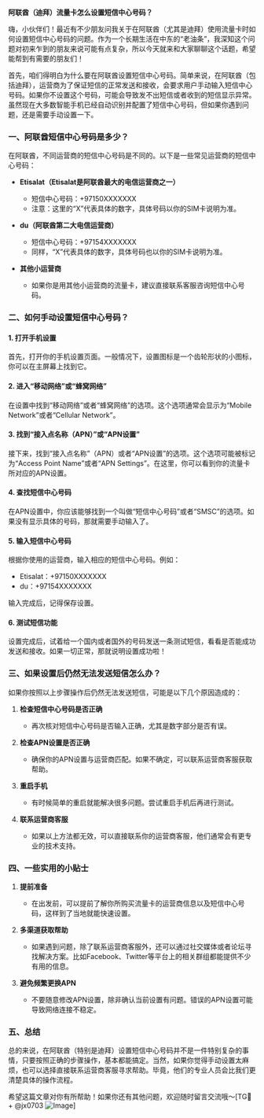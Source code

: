**阿联酋（迪拜）流量卡怎么设置短信中心号码？**

嗨，小伙伴们！最近有不少朋友问我关于在阿联酋（尤其是迪拜）使用流量卡时如何设置短信中心号码的问题。作为一个长期生活在中东的“老油条”，我深知这个问题对初来乍到的朋友来说可能有点复杂，所以今天就来和大家聊聊这个话题，希望能帮到有需要的朋友们！

首先，咱们得明白为什么要在阿联酋设置短信中心号码。简单来说，在阿联酋（包括迪拜），运营商为了保证短信的正常发送和接收，会要求用户手动输入短信中心号码。如果你不设置这个号码，可能会导致发不出短信或者收到的短信显示异常。虽然现在大多数智能手机已经自动识别并配置了短信中心号码，但如果你遇到问题，还是需要手动设置一下。

### 一、阿联酋短信中心号码是多少？

在阿联酋，不同运营商的短信中心号码是不同的。以下是一些常见运营商的短信中心号码：

- **Etisalat（Etisalat是阿联酋最大的电信运营商之一）**
  - 短信中心号码：+97150XXXXXXX
  - 注意：这里的“X”代表具体的数字，具体号码以你的SIM卡说明为准。

- **du（阿联酋第二大电信运营商）**
  - 短信中心号码：+97154XXXXXXX
  - 同样，“X”代表具体的数字，具体号码也以你的SIM卡说明为准。

- **其他小运营商**
  - 如果你是用其他小运营商的流量卡，建议直接联系客服咨询短信中心号码。

### 二、如何手动设置短信中心号码？

#### 1. 打开手机设置

首先，打开你的手机设置页面。一般情况下，设置图标是一个齿轮形状的小图标，你可以在主屏幕上找到它。

#### 2. 进入“移动网络”或“蜂窝网络”

在设置中找到“移动网络”或者“蜂窝网络”的选项。这个选项通常会显示为“Mobile Network”或者“Cellular Network”。

#### 3. 找到“接入点名称（APN）”或“APN设置”

接下来，找到“接入点名称”（APN）或者“APN设置”的选项。这个选项可能被标记为“Access Point Name”或者“APN Settings”。在这里，你可以看到你的流量卡所对应的APN设置。

#### 4. 查找短信中心号码

在APN设置中，你应该能够找到一个叫做“短信中心号码”或者“SMSC”的选项。如果没有显示具体的号码，那就需要手动输入了。

#### 5. 输入短信中心号码

根据你使用的运营商，输入相应的短信中心号码。例如：
- Etisalat：+97150XXXXXXX
- du：+97154XXXXXXX

输入完成后，记得保存设置。

#### 6. 测试短信功能

设置完成后，试着给一个国内或者国外的号码发送一条测试短信，看看是否能成功发送和接收。如果一切正常，那就说明设置成功啦！

### 三、如果设置后仍然无法发送短信怎么办？

如果你按照以上步骤操作后仍然无法发送短信，可能是以下几个原因造成的：

1. **检查短信中心号码是否正确**
   - 再次核对短信中心号码是否输入正确，尤其是数字部分是否有误。
   
2. **检查APN设置是否正确**
   - 确保你的APN设置与运营商匹配。如果不确定，可以联系运营商客服获取帮助。

3. **重启手机**
   - 有时候简单的重启就能解决很多问题。尝试重启手机后再进行测试。

4. **联系运营商客服**
   - 如果以上方法都无效，可以直接联系你的运营商客服，他们通常会有更专业的技术支持。

### 四、一些实用的小贴士

1. **提前准备**
   - 在出发前，可以提前了解你所购买流量卡的运营商信息以及短信中心号码，这样到了当地就能快速设置。

2. **多渠道获取帮助**
   - 如果遇到问题，除了联系运营商客服外，还可以通过社交媒体或者论坛寻找解决方案。比如Facebook、Twitter等平台上的相关群组都能提供不少有用的信息。

3. **避免频繁更换APN**
   - 不要随意修改APN设置，除非确认当前设置有问题。错误的APN设置可能导致网络连接不稳定。

### 五、总结

总的来说，在阿联酋（特别是迪拜）设置短信中心号码并不是一件特别复杂的事情，只要按照正确的步骤操作，基本都能搞定。当然，如果你觉得手动设置太麻烦，也可以选择直接联系运营商客服寻求帮助。毕竟，他们的专业人员会比我们更清楚具体的操作流程。

希望这篇文章对你有所帮助！如果你还有其他问题，欢迎随时留言交流哦～[TG💪+ @jx0703 ![Image](https://github.com/user-attachments/assets/dbca1d08-cadb-493c-b0ec-ad6f7a83f270)]